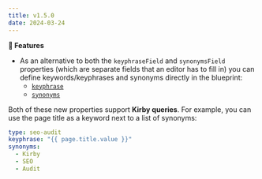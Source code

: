 ```yaml
---
title: v1.5.0
date: 2024-03-24
---
```


**🚀 Features**

- As an alternative to both the `keyphraseField` and `synonymsField` properties (which are separate fields that an editor has to fill in) you can define keywords/keyphrases and synonyms directly in the blueprint:
  - [`keyphrase`](/docs/seo-audit/configuration/local#keyphrase)
  - [`synonyms`](/docs/seo-audit/configuration/local#synonyms)

Both of these new properties support **Kirby queries**. For example, you can use the page title as a keyword next to a list of synonyms:

```yaml [sections/seo-audit.yml]
type: seo-audit
keyphrase: "{{ page.title.value }}"
synonyms:
  - Kirby
  - SEO
  - Audit
```
